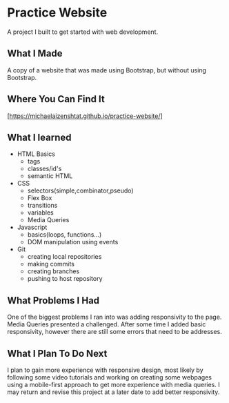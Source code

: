 # Practice Website
A project I built to get started with web development.

## What I Made
A copy of a website that was made using Bootstrap, but without using Bootstrap.

## Where You Can Find It
[https://michaelaizenshtat.github.io/practice-website/]

## What I learned
- HTML Basics
  - tags
  - classes/id's
  - semantic HTML
- CSS 
  - selectors(simple,combinator,pseudo)
  - Flex Box
  - transitions
  - variables
  - Media Queries
- Javascript
  - basics(loops, functions...)
  - DOM manipulation using events
- Git
  - creating local repositories
  - making commits
  - creating branches
  - pushing to host repository
  

## What Problems I Had
One of the biggest problems I ran into was adding responsivity to the page. Media Queries presented
a challenged. After some time I added basic responsivity, however there are still some errors that need
to be addresses. 

## What I Plan To Do Next
I plan to gain more experience with responsive design, most likely by following some video tutorials
and working on creating some webpages using a mobile-first approach to get more experience with media queries.
I may return and revise this project at a later date to add better responsivity.






